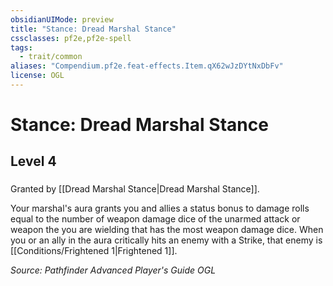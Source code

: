 ```yaml
---
obsidianUIMode: preview
title: "Stance: Dread Marshal Stance"
cssclasses: pf2e,pf2e-spell
tags:
  - trait/common
aliases: "Compendium.pf2e.feat-effects.Item.qX62wJzDYtNxDbFv"
license: OGL
---
```

# Stance: Dread Marshal Stance
## Level 4
### 






Granted by [[Dread Marshal Stance|Dread Marshal Stance]].

Your marshal's aura grants you and allies a status bonus to damage rolls equal to the number of weapon damage dice of the unarmed attack or weapon the you are wielding that has the most weapon damage dice. When you or an ally in the aura critically hits an enemy with a Strike, that enemy is [[Conditions/Frightened 1|Frightened 1]].

*Source: Pathfinder Advanced Player's Guide*
*OGL*